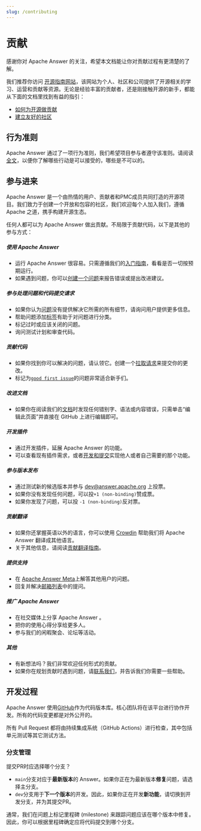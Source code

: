 ```yaml
---
slug: /contributing
---
```


# 贡献

感谢你对 Apache Answer 的关注，希望本文档能让你对贡献过程有更清楚的了解。

我们推荐你访问 [开源指南网站](https://opensource.guide/)，该网站为个人、社区和公司提供了开源相关的学习、运营和贡献等资源。无论是经验丰富的贡献者，还是刚接触开源的新手，都能从下面的文档里找到有益的指引：

- [如何为开源做贡献](https://opensource.guide/how-to-contribute/)
- [建立友好的社区](https://opensource.guide/building-community/)

## 行为准则

Apache Answer 通过了一项行为准则，我们希望项目参与者遵守该准则。请阅读[全文](https://www.apache.org/foundation/policies/conduct.html)，以便你了解哪些行动是可以接受的，哪些是不可以的。

## 参与进来

Apache Answer 是一个由热情的用户、贡献者和PMC成员共同打造的开源项目。我们致力于创建一个开放和包容的社区，我们欢迎每个人加入我们，遵循 Apache 之道，携手构建开源生态。

任何人都可以为 Apache Answer 做出贡献。不局限于贡献代码，以下是其他的参与方式：

##### 使用 Apache Answer

- 运行 Apache Answer 很容易。只需遵循我们的[入门指南](/docs/installation)，看看是否一切按预期运行。
- 如果遇到问题，你可以[创建一个问题](/community/issues)来报告错误或提出改进建议。

##### 参与处理问题和代码提交请求

- 如果你认为[问题](/community/issues)没有提供解决它所需的所有细节，请询问用户提供更多信息。
- 帮助问题添加[标签](https://github.com/apache/answer/labels)有助于对问题进行分类。
- 标记过时或应该关闭的问题。
- 询问测试计划和审查代码。

##### 贡献代码

- 如果你找到你可以解决的问题，请认领它。创建一个[拉取请求](/community/pull-request)来提交你的更改。
- 标记为[`good first issue`](https://github.com/apache/answer/labels/good%20first%20issue)的问题非常适合新手们。

##### 改进文档

- 如果你在阅读我们的[文档](/docs)时发现任何错别字、语法或内容错误，只需单击“编辑此页面”并直接在 GitHub 上进行编辑即可。

##### 开发插件

- 通过开发插件，延展 Apache Answer 的功能。
- 可以查看现有插件需求，或者[开发和提交](/docs/development/plugins)实现他人或者自己需要的那个功能。

##### 参与版本发布

- 通过测试新的候选版本并参与 [dev@answer.apache.org](https://lists.apache.org/list.html?dev@answer.apache.org) 上投票。
- 如果你没有发现任何问题，可以投`+1 (non-binding)`赞成票。
- 如果你发现了问题，可以投 `-1 (non-binding)`反对票。

##### 贡献翻译

- 如果你还掌握英语以外的语言，你可以使用 [Crowdin](https://crowdin.com/project/answer) 帮助我们将 Apache Answer 翻译成其他语言。
- 关于其他信息，请阅读[贡献翻译指南](/community/translation)。

##### 提供支持

- 在 [Apache Answer Meta](https://meta.answer.dev)上解答其他用户的问题。
- 回复并解决[邮箱列表](/community/support/#邮件列表)中的提问。

##### 推广 Apache Answer

- 在社交媒体上分享 Apache Answer 。
- 把你的使用心得分享给更多人。
- 参与我们的闲暇聚会、论坛等活动。

##### 其他

- 有新想法吗？我们非常欢迎任何形式的贡献。
- 如果你在规划贡献时遇到问题，请[联系我们](/community/support/#others)，并告诉我们你需要一些帮助。

## 开发过程

Apache Answer 使用[GitHub](https://github.com/apache/answer)作为代码版本库。核心团队将在该平台进行协作开发。所有的代码变更都是对外公开的。

所有 Pull Request 都将由持续集成系统（GitHub Actions）进行检查，其中包括单元测试等其它测试方法。

### 分支管理

提交PR时应选择哪个分支？

- `main`分支对应于**最新版本**的 Answer。如果你正在为最新版本**修复**问题，请选择主分支。
- `dev`分支用于**下一个版本**的开发。因此，如果你正在开发**新功能**，请切换到开发分支，并为其提交PR。

通常，我们在问题上标记里程碑 (milestone) 来跟踪问题应该在哪个版本中修复。因此，你可以根据里程碑确定应将代码提交到哪个分支。
